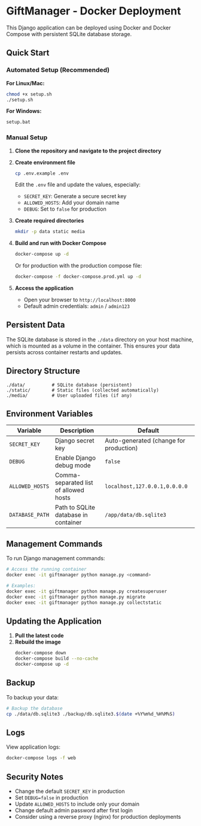 # GiftManager - Docker Deployment

This Django application can be deployed using Docker and Docker Compose with persistent SQLite database storage.

## Quick Start

### Automated Setup (Recommended)

**For Linux/Mac:**
```bash
chmod +x setup.sh
./setup.sh
```

**For Windows:**
```cmd
setup.bat
```

### Manual Setup

1. **Clone the repository and navigate to the project directory**

2. **Create environment file**
   ```bash
   cp .env.example .env
   ```
   Edit the `.env` file and update the values, especially:
   - `SECRET_KEY`: Generate a secure secret key
   - `ALLOWED_HOSTS`: Add your domain name
   - `DEBUG`: Set to `false` for production

3. **Create required directories**
   ```bash
   mkdir -p data static media
   ```

4. **Build and run with Docker Compose**
   ```bash
   docker-compose up -d
   ```

   Or for production with the production compose file:
   ```bash
   docker-compose -f docker-compose.prod.yml up -d
   ```

5. **Access the application**
   - Open your browser to `http://localhost:8000`
   - Default admin credentials: `admin` / `admin123`

## Persistent Data

The SQLite database is stored in the `./data` directory on your host machine, which is mounted as a volume in the container. This ensures your data persists across container restarts and updates.

## Directory Structure
```
./data/          # SQLite database (persistent)
./static/        # Static files (collected automatically)
./media/         # User uploaded files (if any)
```

## Environment Variables

| Variable | Description | Default |
|----------|-------------|---------|
| `SECRET_KEY` | Django secret key | Auto-generated (change for production) |
| `DEBUG` | Enable Django debug mode | `false` |
| `ALLOWED_HOSTS` | Comma-separated list of allowed hosts | `localhost,127.0.0.1,0.0.0.0` |
| `DATABASE_PATH` | Path to SQLite database in container | `/app/data/db.sqlite3` |

## Management Commands

To run Django management commands:

```bash
# Access the running container
docker exec -it giftmanager python manage.py <command>

# Examples:
docker exec -it giftmanager python manage.py createsuperuser
docker exec -it giftmanager python manage.py migrate
docker exec -it giftmanager python manage.py collectstatic
```

## Updating the Application

1. **Pull the latest code**
2. **Rebuild the image**
   ```bash
   docker-compose down
   docker-compose build --no-cache
   docker-compose up -d
   ```

## Backup

To backup your data:
```bash
# Backup the database
cp ./data/db.sqlite3 ./backup/db.sqlite3.$(date +%Y%m%d_%H%M%S)
```

## Logs

View application logs:
```bash
docker-compose logs -f web
```

## Security Notes

- Change the default `SECRET_KEY` in production
- Set `DEBUG=false` in production
- Update `ALLOWED_HOSTS` to include only your domain
- Change default admin password after first login
- Consider using a reverse proxy (nginx) for production deployments
